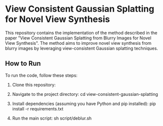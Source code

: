 
# View Consistent Gaussian Splatting for Novel View Synthesis

This repository contains the implementation of the method described in the paper "View Consistent Gaussian Splatting from Blurry Images for Novel View Synthesis". The method aims to improve novel view synthesis from blurry images by leveraging view-consistent Gaussian splatting techniques.

## How to Run

To run the code, follow these steps:

1. Clone this repository:

2. Navigate to the project directory:
cd view-consistent-gaussian-splatting

3. Install dependencies (assuming you have Python and pip installed):
pip install -r requirements.txt

4. Run the main script:
sh script/deblur.sh
